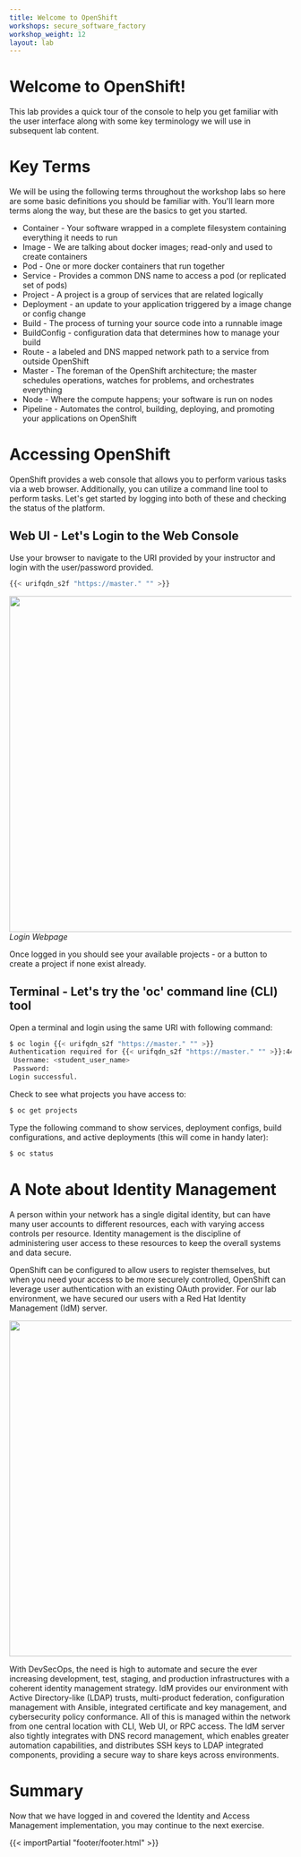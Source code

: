 ```yaml
---
title: Welcome to OpenShift
workshops: secure_software_factory
workshop_weight: 12
layout: lab
---
```


# Welcome to OpenShift!
This lab provides a quick tour of the console to help you get familiar with the user interface along with some key terminology we will use in subsequent lab content.

# Key Terms
We will be using the following terms throughout the workshop labs so here are some basic definitions you should be familiar with. You'll learn more terms along the way, but these are the basics to get you started.

* Container - Your software wrapped in a complete filesystem containing everything it needs to run
* Image - We are talking about docker images; read-only and used to create containers
* Pod - One or more docker containers that run together
* Service - Provides a common DNS name to access a pod (or replicated set of pods)
* Project - A project is a group of services that are related logically
* Deployment - an update to your application triggered by a image change or config change
* Build - The process of turning your source code into a runnable image
* BuildConfig - configuration data that determines how to manage your build
* Route - a labeled and DNS mapped network path to a service from outside OpenShift
* Master - The foreman of the OpenShift architecture; the master schedules operations, watches for problems, and orchestrates everything
* Node - Where the compute happens; your software is run on nodes
* Pipeline - Automates the control, building, deploying, and promoting your applications on OpenShift

# Accessing OpenShift
OpenShift provides a web console that allows you to perform various tasks via a web browser.  Additionally, you can utilize a command line tool to perform tasks.  Let's get started by logging into both of these and checking the status of the platform.

## Web UI - Let's Login to the Web Console
Use your browser to navigate to the URI provided by your instructor and login with the user/password provided.  

```bash
{{< urifqdn_s2f "https://master." "" >}}
```

<img src="../images/ocp-login.png" width="600"><br/>
*Login Webpage*

Once logged in you should see your available projects - or a button to create a project if none exist already.

## Terminal - Let's try the 'oc' command line (CLI) tool
Open a terminal and login using the same URI with following command:

```bash
$ oc login {{< urifqdn_s2f "https://master." "" >}}
Authentication required for {{< urifqdn_s2f "https://master." "" >}}:443 (openshift)
 Username: <student_user_name>
 Password:
Login successful.
```

Check to see what projects you have access to:

```bash
$ oc get projects
```

Type the following command to show services, deployment configs, build configurations, and active deployments (this will come in handy later):

```bash
$ oc status
```

# A Note about Identity Management
A person within your network has a single digital identity, but can have many user accounts to different resources, each with varying access controls per resource.  Identity management is the discipline of administering user access to these resources to keep the overall systems and data secure.

OpenShift can be configured to allow users to register themselves, but when you need your access to be more securely controlled, OpenShift can leverage user authentication with an existing OAuth provider.  For our lab environment, we have secured our users with a Red Hat Identity Management (IdM) server.

<img src="../images/idm-users.png" width="600"><br/>

With DevSecOps, the need is high to automate and secure the ever increasing development, test, staging, and production infrastructures with a coherent identity management strategy.  IdM provides our environment with Active Directory-like (LDAP) trusts, multi-product federation, configuration management with Ansible, integrated certificate and key management, and cybersecurity policy conformance.  All of this is managed within the network from one central location with CLI, Web UI, or RPC access.  The IdM server also tightly integrates with DNS record management, which enables greater automation capabilities, and distributes SSH keys to LDAP integrated components, providing a secure way to share keys across environments.

# Summary

Now that we have logged in and covered the Identity and Access Management implementation, you may continue to the next exercise.

{{< importPartial "footer/footer.html" >}}
